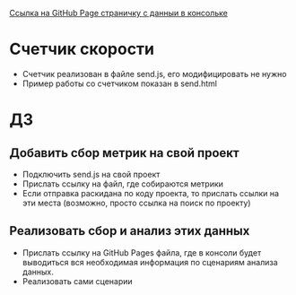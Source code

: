 [Ссылка на GitHub Page страничку с данныи в консольке](https://justbbox.github.io/shri-performance/stats.html)

# Счетчик скорости
- Счетчик реализован в файле send.js, его модифицировать не нужно
- Пример работы со счетчиком показан в send.html

# ДЗ

## Добавить сбор метрик на свой проект
- Подключить send.js на свой проект
- Прислать ссылку на файл, где собираются метрики
- Если отправка раскидана по коду проекта, то прислать ссылки на эти места (возможно, просто ссылка на поиск по проекту)

## Реализовать сбор и анализ этих данных
- Прислать ссылку на GitHub Pages файла, где в консоли будет выводиться вся необходимая информация по сценариям анализа данных.
- Реализовать сами сценарии

